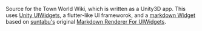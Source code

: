 Source for the Town World Wiki, which is written as a Unity3D app. This uses [Unity UIWidgets](https://github.com/UnityTech/UIWidgets), a flutter-like UI frameworok, and a [markdown Widget](https://github.com/angusmf/Markdown-Renderer-For-UIWidgets) based on [suntabu's](https://github.com/suntabu) original [Markdown Renderer For UIWidgets](https://github.com/suntabu/Markdown-Renderer-For-UIWidgets).